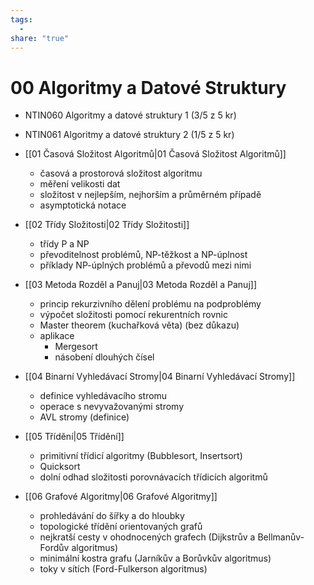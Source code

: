 ```yaml
---
tags:
  - 
share: "true"
---
```


# 00 Algoritmy a Datové Struktury

- NTIN060 Algoritmy a datové struktury 1 (3/5 z 5 kr)
- NTIN061 Algoritmy a datové struktury 2 (1/5 z 5 kr)

- [[01 Časová Složitost Algoritmů|01 Časová Složitost Algoritmů]]
	- časová a prostorová složitost algoritmu
	- měření velikosti dat
	- složitost v nejlepším, nejhorším a průměrném případě
	- asymptotická notace
- [[02 Třídy Složitosti|02 Třídy Složitosti]]
	- třídy P a NP
	- převoditelnost problémů, NP-těžkost a NP-úplnost
	- příklady NP-úplných problémů a převodů mezi nimi
- [[03 Metoda Rozděl a Panuj|03 Metoda Rozděl a Panuj]]
	- princip rekurzivního dělení problému na podproblémy
	- výpočet složitosti pomocí rekurentních rovnic
	- Master theorem (kuchařková věta) (bez důkazu)
	- aplikace
		- Mergesort
		- násobení dlouhých čísel
- [[04 Binarní Vyhledávací Stromy|04 Binarní Vyhledávací Stromy]]
	- definice vyhledávacího stromu
	- operace s nevyvažovanými stromy
	- AVL stromy (definice)
- [[05 Třídění|05 Třídění]]
	- primitivní třídicí algoritmy (Bubblesort, Insertsort)
	- Quicksort
	- dolní odhad složitosti porovnávacích třídicích algoritmů
- [[06 Grafové Algoritmy|06 Grafové Algoritmy]]
	- prohledávání do šířky a do hloubky
	- topologické třídění orientovaných grafů
	- nejkratší cesty v ohodnocených grafech (Dijkstrův a Bellmanův-Fordův algoritmus)
	- minimální kostra grafu (Jarníkův a Borůvkův algoritmus)
	- toky v sítích (Ford-Fulkerson algoritmus)

